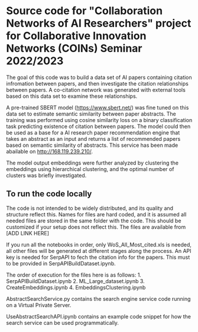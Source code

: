 # Source code for "Collaboration Networks of AI Researchers" project for Collaborative Innovation Networks (COINs) Seminar 2022/2023

The goal of this code was to build a data set of AI papers containing citation infromation between papers, and then investigate the citation relationships between papers. A co-citation network was generated with external tools based on this data set to examine these relationships.

A pre-trained SBERT model (https://www.sbert.net/) was fine tuned on this data set to estimate semantic similarity between paper abstracts. The training was performed using cosine similarity loss on a binary classification task predicting existence of citation between papers. The model could then be used as a base for a AI research paper recommendation engine that takes an abstract as an input and returns a list of recommended papers based on semantic similarity of abstracts. This service has been made abailable on http://168.119.239.210/.

The model output embeddings were further analyzed by clustering the embeddings using hierarchical clustering, and the optimal number of clusters was briefly investigated.

## To run the code locally
The code is not intended to be widely distributed, and its quality and structure reflect this. Names for files are hard coded, and it is assumed all needed files are stored in the same folder with the code. This should be customized if your setup does not reflect this. The files are available from [ADD LINK HERE]

If you run all the notebooks in order, only WoS_All_Most_cited.xls is needed, all other files will be generated at different stages along the process. An API key is needed for SerpAPI to fech the citation info for the papers. This must to be provided in SerpAPIBuildDataset.ipynb.

The order of execution for the files here is as follows:
    1. SerpAPIBuildDataset.ipynb
    2. ML_Large_dataset.ipynb
    3. CreateEmbeddings.ipynb
    4. EmbeddingsClustering.ipynb
    
AbstractSearchService.py contains the search engine service code running on a Virtual Private Server.

UseAbstractSearchAPI.ipynb contains an example code snippet for how the search service can be used programmatically.

